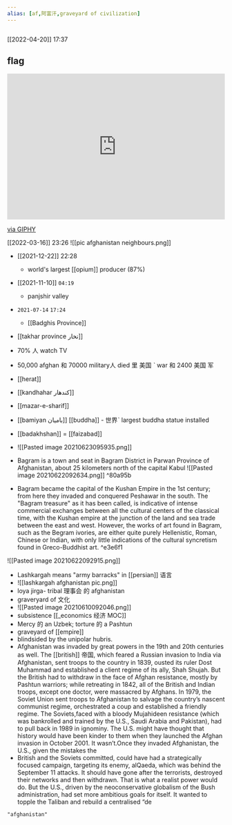 ```yaml
---
alias: [af,阿富汗,graveyard of civilization]
---
```

```toc
```

[[2022-04-20]] 17:37
## flag
<div style="width:100%;height:0;padding-bottom:67%;position:relative;"><iframe src="https://giphy.com/embed/1fP1rtdJiQ8GWNBQ6b" width="100%" height="100%" style="position:absolute" frameBorder="0" class="giphy-embed" allowFullScreen></iframe></div><p><a href="https://giphy.com/gifs/afghanistan-afghan-flag-1fP1rtdJiQ8GWNBQ6b">via GIPHY</a></p>

[[2022-03-16]] 23:26
![[pic afghanistan neighbours.png]]

- [[2021-12-22]] 22:28
	- world's largest [[opium]] producer (87%)
- [[2021-11-10]]  `04:19`
	- panjshir valley
- `2021-07-14`  `17:24`
	- [[Badghis Province]]
- [[takhar province تخار]]
- 70% 人 watch TV
- 50,000 afghan 和 70000 military人 died 里 美国  ˋ war 和 2400 美国 军
- [[herat]]
- [[kandhahar کندهار]]
- [[mazar-e-sharif]]
- [[bamiyan بامیان‎]] [[buddha]] - 世界ˋ largest buddha statue installed
- [[badakhshan]] = [[faizabad]]
- ![[Pasted image 20210623095935.png]]
- Bagram is a town and seat in Bagram District in Parwan Province of Afghanistan, about 25 kilometers north of the capital Kabul
![[Pasted image 20210622092634.png]] ^80a95b

- Bagram became the capital of the Kushan Empire in the 1st century; from here they invaded and conquered Peshawar in the south. The "Bagram treasure" as it has been called, is indicative of intense commercial exchanges between all the cultural centers of the classical time, with the Kushan empire at the junction of the land and sea trade between the east and west. However, the works of art found in Bagram, such as the Begram ivories, are either quite purely Hellenistic, Roman, Chinese or Indian, with only little indications of the cultural syncretism found in Greco-Buddhist art. ^e3e6f1

![[Pasted image 20210622092915.png]]

- Lashkargah means "army barracks" in [[persian]] 语言
- ![[lashkargah afghanistan pic.png]]
- loya jirga- tribal 理事会  的 afghanistan 
- graveryard of 文化
- ![[Pasted image 20210610092046.png]]
- subsistence [[_economics 经济 MOC]]
- Mercy 的 an Uzbek; torture 的 a Pashtun
- graveyard of [[empire]]
- blindsided by the unipolar hubris.
- Afghanistan was invaded by great powers in the 19th and 20th centuries as well. The [[british]] 帝国, which feared a Russian invasion to India via Afghanistan, sent troops to the country in 1839, ousted its ruler Dost Muhammad and established a client regime of its ally, Shah Shujah. But the British had to withdraw in the face of Afghan resistance, mostly by Pashtun warriors; while retreating in 1842, all of the British and Indian troops, except one doctor, were massacred by Afghans. In 1979, the Soviet Union sent troops to Afghanistan to salvage the country’s nascent communist regime, orchestrated a coup and established a friendly regime. The Soviets,faced with a bloody Mujahideen resistance (which was bankrolled and trained by the U.S., Saudi Arabia and Pakistan), had to pull back in 1989 in ignominy. The U.S. might have thought that history would have been kinder to them when they launched the Afghan invasion in October 2001. It wasn’t.Once they invaded Afghanistan, the U.S., given the mistakes the
- British and the Soviets committed, could have had a strategically focused campaign, targeting its enemy, alQaeda, which was behind the September 11 attacks. It should have gone after the terrorists, destroyed their networks and then withdrawn. That is what a realist power would do. But the U.S., driven by the neoconservative globalism of the Bush administration, had set more ambitious goals for itself. It wanted to topple the Taliban and rebuild a centralised “de
```query 2022-03-16 23:25
"afghanistan"
```